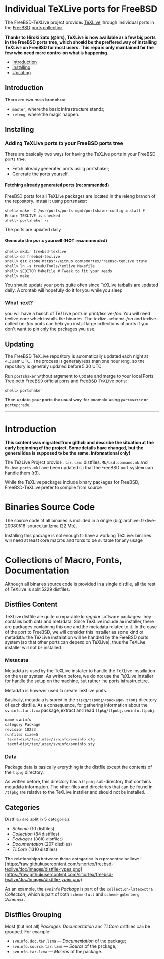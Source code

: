 # Individual TeXLive ports for FreeBSD

The FreeBSD-TeXLive project provides [TeXLive](http://www.texlive.org) through individual ports in the [FreeBSD](http://www.FreeBSD.org) [ports collection](http://www.freshports.org).

**Thanks to Hiroki Sato (@hrs), TeXLive is now available as a few big ports in the FreeBSD ports tree, which should be the preffered way of installing TeXLive on FreeBSD for most users.  This repo is only maintained for the few who need more control on what is happening.**

* [Introduction](#introduction)
* [Installing](#installing)
* [Updating](#upgrading)

## Introduction

There are two main branches:

* `master`, where the basic infrastructure stands;
* `releng`, where the magic happen.

## Installing

### Adding TeXLive ports to your FreeBSD ports tree

There are basically two ways for having the TeXLive ports in your FreeBSD ports tree:

* Fetch already generated ports using portshaker;
* Generate the ports yourself.
   
#### Fetching already generated ports (recommended)

FreeBSD ports for all TeXLive packages are located in the releng branch of the repository. Install it using portshaker:

~~~
shell> make -C /usr/ports/ports-mgmt/portshaker-config install # Ensure TEXLIVE is checked
shell> portshaker -v
~~~

The ports are updated daily.

#### Generate the ports yourself (NOT recommended)

~~~
shell> mkdir freebsd-texlive
shell> cd freebsd-texlive
shell> git clone https://github.com/smortex/freebsd-texlive trunk
shell> ln -s trunk/Tools/texlive Makefile
shell> $EDITOR Makefile # Tweak to fit your needs
shell> make
~~~

You should update your ports quite often since TeXLive tarballs are updated daily. A crontab will hopefully do it for you while you sleep

### What next?

you will have a bunch of TeXLive ports in print/texlive-*foo*. You will need texlive-core which installs the binaries. The texlive-scheme-*foo* and texlive-collection-*foo* ports can help you install large collections of ports if you don't want to pin only the packages you use.


## Updating

The FreeBSD TeXLive repository is automatically updated each night at 4.30am UTC. The process is generaly less than one hour long, so the repository is generaly updated before 5.30 UTC.

Run `portshaker` without argument to update and merge to your local Ports Tree both FreeBSD official ports and FreeBSD TeXLive ports:

~~~
shell> portshaker
~~~

Then update your ports the usual way, for example using `portmaster` or `portupgrade`.

-----

# Introduction #

**This content was migrated from github and describe the situation at the early beginning of the project.  Some details have changed, but the general idea is supposed to be the same.  Informational only!**

The TeXLive Project provide `.tar.lzma` distfiles. `Mk/bsd.command.mk` and `Mk.bsd.ports.mk` have been updated so that the FreeBSD port system can handle them ([r3](https://code.google.com/p/freebsd-texlive/source/detail?r=3)).

While the TeXLive packages include binary packages for FreeBSD, FreeBSD-TeXLive prefer to compile from source

# Binaries Source Code #

The source code of all binaries is included in a single (big) archive: texlive-20080816-source.tar.lzma (22 Mb).

Installing this package is not enough to have a working TeXLive: binaries will need at least core macros and fonts to be suitable for any usage.

# Collections of Macro, Fonts, Documentation #

Although all binaries source code is provided in a single distfile, all the rest of TeXLive is split 5229 distfiles.

## Distfiles Content ##

TeXLive distfile are quite comparable to _regular_ software packages: they contains both data and metadata. Since TeXLive include an installer, there are packages containing this one and the metadata related to it. In the case of the port to FreeBSD, we will consider this installer as some kind of metadata: the TeXLive installation will he handled by the FreeBSD ports system (so that other ports can depend on TeXLive), thus the TeXLive installer will not be installed.

### Metadata ###

Metadata is used by the TeXLive installer to handle the TeXLive installation on the user system. As written before, we do not use the TeXLive installer for handle the setup on the machine, but rather the ports infrastructure.

Metadata is however used to create TeXLive ports.

Basically, metadata is stored in the `tlpkg/tlpobj/<package>.tlobj` directory of each distfile. As a consequence, for gathering information about the `svninfo.tar.lzma` package, extract and read `tlpkg/tlpobj/svninfo.tlpobj`:

```
name svninfo
category Package
revision 10233
runfiles size=5
 texmf-dist/tex/latex/svninfo/svninfo.cfg
 texmf-dist/tex/latex/svninfo/svninfo.sty
```

### Data ###

Package data is basically everything in the distfile except the contents of the `tlpkg` directory.

As written before, this directory has a `tlpobj` sub-directory that contains metadata information. The other files and directories that can be found in `/tlpkg` are relative to the TeXLive installer and should not be installed.

## Categories ##

Distfiles are split in 5 categories:
  * _Scheme_ (10 distfiles)
  * _Collection_ (84 distfiles)
  * _Packages_ (3618 distfiles)
  * _Documentation_ (207 distfiles)
  * _TLCore_ (1310 distfiles)

The relationships between these categories is represented bellow:
![https://raw.githubusercontent.com/smortex/freebsd-texlive/doc/images/distfile-types.png](https://raw.githubusercontent.com/smortex/freebsd-texlive/doc/images/distfile-types.png)

As an example, the `svninfo` _Package_ is part of the `collection-latexextra` _Collection_, which is part of both `scheme-full` and `scheme-gutenberg` _Schemes_.

## Distfiles Grouping ##

Most (but not all) _Packages_, _Documentation_ and _TLCore_ distfiles can be grouped. For example:

  * `svninfo.doc.tar.lzma` — _Documentation_ of the package;
  * `svninfo.source.tar.lzma` — _Source_ of the package;
  * `svninfo.tar.lzma` — _Macros_ of the package.
